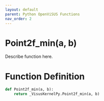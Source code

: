 ```yaml
---
layout: default
parent: Python OpenViSUS Functions
nav_order: 2
---
```


# Point2f_min(a, b)

Describe function here.

# Function Definition

```python
def Point2f_min(a, b):
    return _VisusKernelPy.Point2f_min(a, b)
```